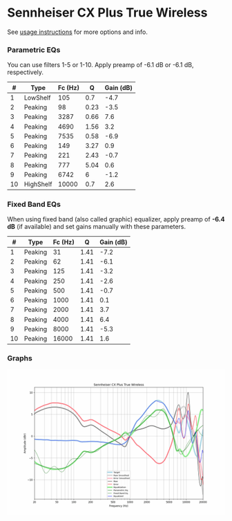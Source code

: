 # Sennheiser CX Plus True Wireless
See [usage instructions](https://github.com/jaakkopasanen/AutoEq#usage) for more options and info.

### Parametric EQs
You can use filters 1-5 or 1-10. Apply preamp of -6.1 dB or -6.1 dB, respectively.

|   # | Type      |   Fc (Hz) |    Q |   Gain (dB) |
|-----|-----------|-----------|------|-------------|
|   1 | LowShelf  |       105 | 0.7  |        -4.7 |
|   2 | Peaking   |        98 | 0.23 |        -3.5 |
|   3 | Peaking   |      3287 | 0.66 |         7.6 |
|   4 | Peaking   |      4690 | 1.56 |         3.2 |
|   5 | Peaking   |      7535 | 0.58 |        -6.9 |
|   6 | Peaking   |       149 | 3.27 |         0.9 |
|   7 | Peaking   |       221 | 2.43 |        -0.7 |
|   8 | Peaking   |       777 | 5.04 |         0.6 |
|   9 | Peaking   |      6742 | 6    |        -1.2 |
|  10 | HighShelf |     10000 | 0.7  |         2.6 |

### Fixed Band EQs
When using fixed band (also called graphic) equalizer, apply preamp of **-6.4 dB** (if available) and set gains manually with these parameters.

|   # | Type    |   Fc (Hz) |    Q |   Gain (dB) |
|-----|---------|-----------|------|-------------|
|   1 | Peaking |        31 | 1.41 |        -7.2 |
|   2 | Peaking |        62 | 1.41 |        -6.1 |
|   3 | Peaking |       125 | 1.41 |        -3.2 |
|   4 | Peaking |       250 | 1.41 |        -2.6 |
|   5 | Peaking |       500 | 1.41 |        -0.7 |
|   6 | Peaking |      1000 | 1.41 |         0.1 |
|   7 | Peaking |      2000 | 1.41 |         3.7 |
|   8 | Peaking |      4000 | 1.41 |         6.4 |
|   9 | Peaking |      8000 | 1.41 |        -5.3 |
|  10 | Peaking |     16000 | 1.41 |         1.6 |

### Graphs
![](./Sennheiser%20CX%20Plus%20True%20Wireless.png)
